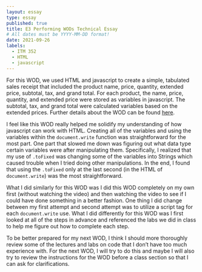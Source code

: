 ```yaml
---
layout: essay
type: essay
published: true
title: E3 Performing WODs Technical Essay
# All dates must be YYYY-MM-DD format!
date: 2021-09-26
labels:
  - ITM 352
  - HTML
  - javascript
---
```


For this WOD, we used HTML and javascript to create a simple, tabulated sales receipt that included the product name, price, quantity, extended price, subtotal, tax, and grand total. For each product, the name, price, quantity, and extended price were stored as variables in javascript. The subtotal, tax, and grand total were calculated variables based on the extended prices. Further details about the WOD can be found [here](https://dport96.github.io/ITM352/morea/060.expressions-operators/experience-invoice1.html). 

I feel like this WOD really helped me solidify my understanding of how javascript can work with HTML. Creating all of the variables and using the variables within the `document.write` function was straightforward for the most part. One part that slowed me down was figuring out what data type certain variables were after manipulating them. Specifically, I realized that my use of `.toFixed` was changing some of the variables into Strings which caused trouble when I tried doing other manipulations. In the end, I found that using the `.toFixed` only at the last second (in the HTML of `document.write`) was the most straightforward. 

What I did similarly for this WOD was I did this WOD completely on my own first (without watching the video) and then watching the video to see if I could have done something in a better fashion. One thing I did change between my first attempt and second attempt was to utilize a script tag for each `document.write` use. What I did differently for this WOD was I first looked at all of the steps in advance and referenced the labs we did in class to help me figure out how to complete each step. 

To be better prepared for my next WOD, I think I should more thoroughly review some of the lectures and labs on code that I don’t have too much experience with. For the next WOD, I will try to do this and maybe I will also try to review the instructions for the WOD before a class section so that I can ask for clarifications. 
